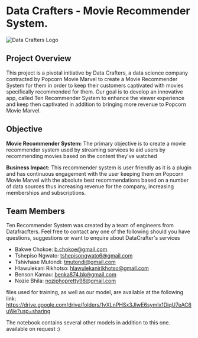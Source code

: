 # Data Crafters - Movie Recommender System.
![Data Crafters Logo](https://www.canva.com/design/DAF7jRKi-Cs/QfM8CRpX7hrEF6_RKrpBcw/edit)

## Project Overview
This project is a pivotal initiative by Data Crafters, a data science company contracted by Popcorn Movie Marvel to create a Movie Recommender System for them in order to keep their customers captivated with movies specifically recommended for them. Our goal is to develop an innovative app, called Ten Recommender System to enhance the viewer experience and keep then captivated in addition to bringing more revenue to Popcorn Movie Marvel.

## Objective
**Movie Recommender System:** The primary objective is to create a movie recommender system used by streaming services to aid users by recommending movies based on the content they've watched

**Business Impact:** This recommender system is user friendly as it is a plugin and has continuous engagement with the user keeping them on Popcorn Movie Marvel with the absolute best recommendations based on a number of data sources thus increasing revenue for the company, increasing memberships and subscriptions.

## Team Members

Ten Recommender System was created by a team of engineers from Datafracfters. Feel free to contact any one of the following should you have questions, suggestions or want to enquire about DataCrafter's services

- Bakwe Chokoe: [b.chokoe@gmail.com](mailto:b.chokoe@gmail.com)
- Tshepiso Ngwato: [tshepisongwato6@gmail.com](mailto:tshepisongwato6@gmail.com)
- Tshivhase Mutondi: [tmutondi@gmail.com](mailto:tmutondi@gmail.com)
- Hlawulekani Rikhotso: [hlawulekanirikhotso@gmail.com](mailto:hlawulekanirikhotso@gmail.com)
- Benson Kamau: [benka874.bk@gmail.com](mailto:benka874.bk@gmail.com)
- Nozie Bhila: [noziphopretty98@gmail.com](mailto:noziphopretty98@gmail.com)

files used for training, as well as our model, are available at the following link: 
https://drive.google.com/drive/folders/1vXLnPHSx3JIwE6symIx1DiqU7eAC6uWe?usp=sharing

The notebook contains several other models in addition to this one. available on request :) 
